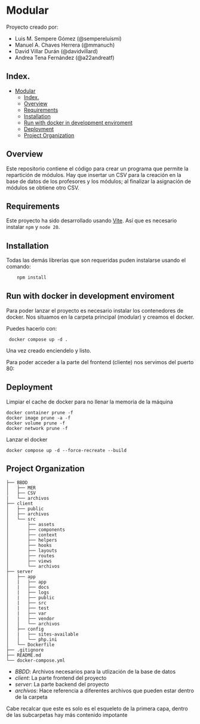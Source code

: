 # Modular

Proyecto creado por:
* Luis M. Sempere Gómez (@sempereluismi)
* Manuel A. Chaves Herrera (@mmanuch)
* David Villar Durán (@davidvillard)
* Andrea Tena Fernández (@a22andreatf)


## Index. 

- [Modular](#modular)
  - [Index.](#index)
  - [Overview](#overview)
  - [Requirements](#requirements)
  - [Installation](#installation)
  - [Run with docker in development enviroment](#run-with-docker-in-development-enviroment)
  - [Deployment](#deployment)
  - [ Project Organization](#-project-organization)

## <a name="overview">Overview</a>
Este repositorio contiene el código para crear un programa que permite la repartición de módulos. Hay que insertar un CSV para la creación en la base de datos de los profesores y los módulos; al finalizar la asignación de módulos se obtiene otro CSV.

## <a name="requirements">Requirements</a>

Este proyecto ha sido desarrollado usando [Vite](https://es.vitejs.dev/guide/).
Así que es necesario instalar `npm` y `node 20`.

## <a name="installation">Installation</a>

Todas las demás librerías que son requeridas puden instalarse usando el comando:

```bash
    npm install
```

## <a name="rundocker">Run with docker in development enviroment</a>
Para poder lanzar el proyecto es necesario instalar los contenedores de docker.
Nos situamos en la carpeta principal (modular) y creamos el docker.

Puedes hacerlo con:
```commandline
 docker compose up -d .
```

Una vez creado enciendelo y listo.

Para poder acceder a la parte del frontend (cliente) nos servimos del puerto 80:


## <a name="deployment">Deployment</a>

Limpiar el cache de docker para no llenar la memoria de la máquina 

```
docker container prune -f
docker image prune -a -f
docker volume prune -f
docker network prune -f
```

Lanzar el docker
```
docker compose up -d --force-recreate --build
```

## <a name="folders"> Project Organization</a>


```
├── BBDD
│   ├── MER
│   ├── CSV
|   └── archivos
├── client
│   ├── public
│   ├── archivos
│   └── src
│       ├── assets
│       ├── components
│       ├── context
│       ├── helpers
│       ├── hooks
│       ├── layouts
│       ├── routes
│       ├── views
│       └── archivos
├── server
│   ├── app
│   |   ├── app
│   |   ├── docs
│   |   ├── logs
│   |   ├── public
│   |   ├── src
│   |   ├── test
│   |   ├── var
│   |   ├── vendor
│   │   └── archivos
│   ├── config
│   |   ├── sites-available
│   │   └── php.ini
│   └── Dockerfile
├── .gitignore
├── README.md
└── docker-compose.yml

```

* *BBDD*: Archivos necesarios para la utlización de la base de datos
* *client*: La parte frontend del proyecto
* *server*: La parte backend del proyecto
* *archivos*: Hace referencia a diferentes archivos que pueden estar dentro de la carpeta

Cabe recalcar que este es solo es el esqueleto de la primera capa, dentro de las subcarpetas hay más contenido impotante
